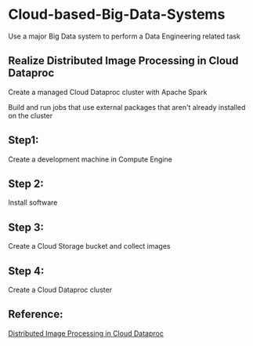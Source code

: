 # Cloud-based-Big-Data-Systems
Use a major Big Data system to perform a Data Engineering related task



## Realize Distributed Image Processing in Cloud Dataproc

Create a managed Cloud Dataproc cluster with Apache Spark

Build and run jobs that use external packages that aren't already installed on the cluster



## Step1:

Create a development machine in Compute Engine

## Step 2:

Install software

## Step 3:

Create a Cloud Storage bucket and collect images

## Step 4:

Create a Cloud Dataproc cluster

## Reference:
[Distributed Image Processing in Cloud Dataproc](https://www.cloudskillsboost.google/focuses/5834?catalog_rank={"rank"%3A7%2C"num_filters"%3A0%2C"has_search"%3Atrue}&parent=catalog&search_id=4914974)


